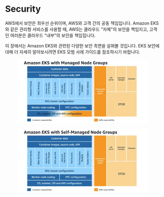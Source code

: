 # Security

AWS에서 보안은 최우선 순위이며, AWS와 고객 간의 공동 책임입니다. Amazon EKS와 같은 관리형 서비스를 사용할 때, AWS는 클라우드 "자체"의 보안을 책임지고, 고객인 여러분은 클라우드 "내부"의 보안을 책임집니다.

이 장에서는 Amazon EKS와 관련된 다양한 보안 측면을 살펴볼 것입니다. EKS 보안에 대해 더 자세히 알아보시려면 EKS 모범 사례 가이드를 참조하시기 바랍니다.

<figure><img src="../.gitbook/assets/image.png" alt=""><figcaption></figcaption></figure>

<figure><img src="../.gitbook/assets/image (1).png" alt=""><figcaption></figcaption></figure>

